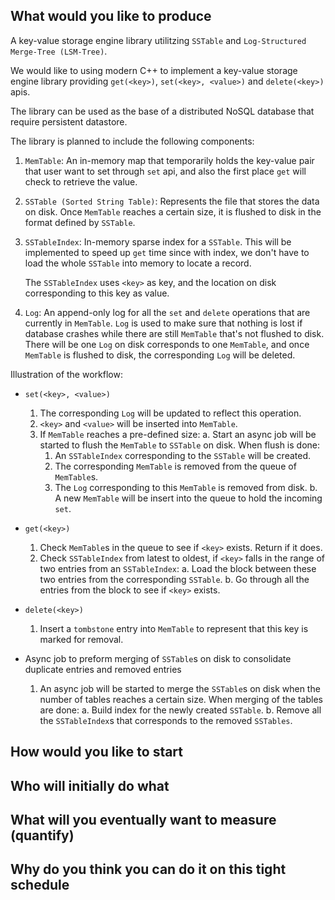 ## What would you like to produce

A key-value storage engine library utilitzing `SSTable` and `Log-Structured Merge-Tree (LSM-Tree)`.

We would like to using modern C++ to implement a key-value storage engine library providing `get(<key>)`, `set(<key>, <value>)` and `delete(<key>)` apis. 

The library can be used as the base of a distributed NoSQL database that require persistent datastore. 

The library is planned to include the following components:

1. `MemTable`: An in-memory map that temporarily holds the key-value pair that user want to set through `set` api, and also the first place `get` will check to retrieve the value.

2. `SSTable (Sorted String Table)`: Represents the file that stores the data on disk. Once `MemTable` reaches a certain size, it is flushed to disk in the format defined by `SSTable`. 

3. `SSTableIndex`: In-memory sparse index for a `SSTable`. This will be implemented to speed up `get` time since with index, we don't have to load the whole `SSTable` into memory to locate a record. 
  
    The `SSTableIndex` uses `<key>` as key, and the location on disk corresponding to this key as value. 

4. `Log`: An append-only log for all the `set` and `delete` operations that are currently in `MemTable`. `Log` is used to make sure that nothing is lost if database crashes while there are still `MemTable` that's not flushed to disk. There will be one `Log` on disk corresponds to one `MemTable`, and once `MemTable` is flushed to disk, the corresponding `Log` will be deleted.

Illustration of the workflow:

- `set(<key>, <value>)`
  1. The corresponding `Log` will be updated to reflect this operation.
  2. `<key>` and `<value>` will be inserted into `MemTable`.
  3. If `MemTable` reaches a pre-defined size:
    a. Start an async job will be started to flush the `MemTable` to `SSTable` on disk. When flush is done:
      1. An `SSTableIndex` corresponding to the `SSTable` will be created.
      2. The corresponding `MemTable` is removed from the queue of `MemTable`s.
      3. The `Log` corresponding to this `MemTable` is removed from disk.
    b. A new `MemTable` will be insert into the queue to hold the incoming `set`.

- `get(<key>)`
  1. Check `MemTable`s in the queue to see if `<key>` exists. Return if it does.
  2. Check `SSTableIndex` from latest to oldest, if `<key>` falls in the range of two entries from an `SSTableIndex`:
    a. Load the block between these two entries from the corresponding `SSTable`.
    b. Go through all the entries from the block to see if `<key>` exists.

- `delete(<key>)`
  1. Insert a `tombstone` entry into `MemTable` to represent that this key is marked for removal.

- Async job to preform merging of `SSTable`s on disk to consolidate duplicate entries and removed entries
  1. An async job will be started to merge the `SSTable`s on disk when the number of tables reaches a certain size. When merging of the tables are done:
    a. Build index for the newly created `SSTable`.
    b. Remove all the `SSTableIndex`s that corresponds to the removed `SSTables`. 

## How would you like to start

## Who will initially do what

## What will you eventually want to measure (quantify)

## Why do you think you can do it on this tight schedule
